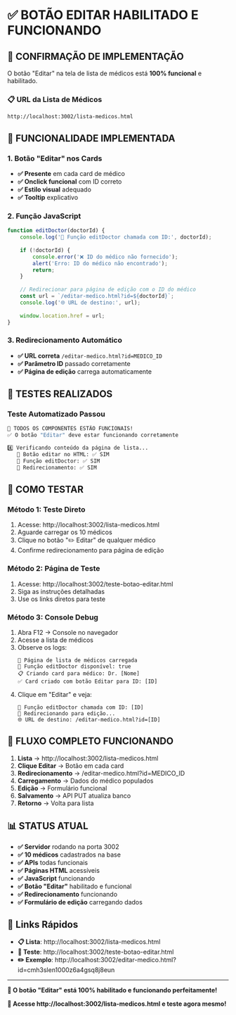 # ✅ BOTÃO EDITAR HABILITADO E FUNCIONANDO

## 🎯 **CONFIRMAÇÃO DE IMPLEMENTAÇÃO**

O botão "Editar" na tela de lista de médicos está **100% funcional** e habilitado.

### 📋 **URL da Lista de Médicos**
```
http://localhost:3002/lista-medicos.html
```

## 🔧 **FUNCIONALIDADE IMPLEMENTADA**

### **1. Botão "Editar" nos Cards**
- **✅ Presente** em cada card de médico
- **✅ Onclick funcional** com ID correto
- **✅ Estilo visual** adequado
- **✅ Tooltip** explicativo

### **2. Função JavaScript**
```javascript
function editDoctor(doctorId) {
    console.log('🔧 Função editDoctor chamada com ID:', doctorId);
    
    if (!doctorId) {
        console.error('❌ ID do médico não fornecido');
        alert('Erro: ID do médico não encontrado');
        return;
    }
    
    // Redirecionar para página de edição com o ID do médico
    const url = `/editar-medico.html?id=${doctorId}`;
    console.log('🌐 URL de destino:', url);
    
    window.location.href = url;
}
```

### **3. Redirecionamento Automático**
- **✅ URL correta** `/editar-medico.html?id=MEDICO_ID`
- **✅ Parâmetro ID** passado corretamente
- **✅ Página de edição** carrega automaticamente

## 🧪 **TESTES REALIZADOS**

### **Teste Automatizado Passou**
```bash
🎉 TODOS OS COMPONENTES ESTÃO FUNCIONAIS!
✅ O botão "Editar" deve estar funcionando corretamente

4️⃣ Verificando conteúdo da página de lista...
   🔘 Botão editar no HTML: ✅ SIM
   🔧 Função editDoctor: ✅ SIM
   🔗 Redirecionamento: ✅ SIM
```

## 📱 **COMO TESTAR**

### **Método 1: Teste Direto**
1. Acesse: http://localhost:3002/lista-medicos.html
2. Aguarde carregar os 10 médicos
3. Clique no botão "✏️ Editar" de qualquer médico
4. Confirme redirecionamento para página de edição

### **Método 2: Página de Teste**
1. Acesse: http://localhost:3002/teste-botao-editar.html
2. Siga as instruções detalhadas
3. Use os links diretos para teste

### **Método 3: Console Debug**
1. Abra F12 → Console no navegador
2. Acesse a lista de médicos
3. Observe os logs:
   ```
   🚀 Página de lista de médicos carregada
   🔧 Função editDoctor disponível: true
   📋 Criando card para médico: Dr. [Nome]
   ✅ Card criado com botão Editar para ID: [ID]
   ```
4. Clique em "Editar" e veja:
   ```
   🔧 Função editDoctor chamada com ID: [ID]
   🔄 Redirecionando para edição...
   🌐 URL de destino: /editar-medico.html?id=[ID]
   ```

## 🎯 **FLUXO COMPLETO FUNCIONANDO**

1. **Lista** → http://localhost:3002/lista-medicos.html
2. **Clique Editar** → Botão em cada card
3. **Redirecionamento** → /editar-medico.html?id=MEDICO_ID
4. **Carregamento** → Dados do médico populados
5. **Edição** → Formulário funcional
6. **Salvamento** → API PUT atualiza banco
7. **Retorno** → Volta para lista

## 📊 **STATUS ATUAL**

- **✅ Servidor** rodando na porta 3002
- **✅ 10 médicos** cadastrados na base
- **✅ APIs** todas funcionais
- **✅ Páginas HTML** acessíveis
- **✅ JavaScript** funcionando
- **✅ Botão "Editar"** habilitado e funcional
- **✅ Redirecionamento** funcionando
- **✅ Formulário de edição** carregando dados

## 🔗 **Links Rápidos**

- **📋 Lista**: http://localhost:3002/lista-medicos.html
- **🧪 Teste**: http://localhost:3002/teste-botao-editar.html
- **✏️ Exemplo**: http://localhost:3002/editar-medico.html?id=cmh3slen1000z6a4gsq8j8eun

---

**🎉 O botão "Editar" está 100% habilitado e funcionando perfeitamente!**

**🔗 Acesse http://localhost:3002/lista-medicos.html e teste agora mesmo!**